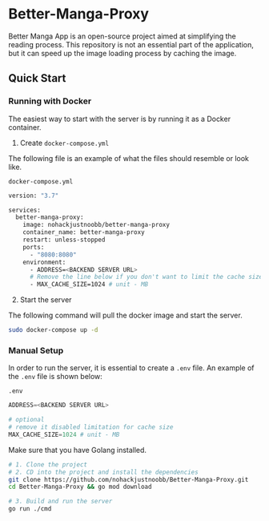# Better-Manga-Proxy

Better Manga App is an open-source project aimed at simplifying the reading process. This repository is not an essential part of the application, but it can speed up the image loading process by caching the image.

## Quick Start

### Running with Docker

The easiest way to start with the server is by running it as a Docker container.

1. Create `docker-compose.yml`

The following file is an example of what the files should resemble or look like.

`docker-compose.yml`

```bash
version: "3.7"

services:
  better-manga-proxy:
    image: nohackjustnoobb/better-manga-proxy
    container_name: better-manga-proxy
    restart: unless-stopped
    ports:
      - "8080:8080"
    environment:
      - ADDRESS=<BACKEND SERVER URL>
      # Remove the line below if you don't want to limit the cache size
      - MAX_CACHE_SIZE=1024 # unit - MB
```

2. Start the server

The following command will pull the docker image and start the server.

```bash
sudo docker-compose up -d
```

### Manual Setup

In order to run the server, it is essential to create a `.env` file. An example of the `.env` file is shown below:

`.env`

```python
ADDRESS=<BACKEND SERVER URL>

# optional
# remove it disabled limitation for cache size
MAX_CACHE_SIZE=1024 # unit - MB
```

Make sure that you have Golang installed.

```bash
# 1. Clone the project
# 2. CD into the project and install the dependencies
git clone https://github.com/nohackjustnoobb/Better-Manga-Proxy.git
cd Better-Manga-Proxy && go mod download

# 3. Build and run the server
go run ./cmd
```

